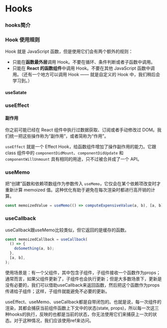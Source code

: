 # Hooks

### hooks简介



### Hook 使用规则

Hook 就是 JavaScript 函数，但是使用它们会有两个额外的规则：

- 只能在**函数最外层**调用 Hook。不要在循环、条件判断或者子函数中调用。
- 只能在 **React 的函数组件**中调用 Hook。不要在其他 JavaScript 函数中调用。（还有一个地方可以调用 Hook —— 就是自定义的 Hook 中，我们稍后会学习到。）



#### useSatate



### useEffect

#### 副作用

你之前可能已经在 React 组件中执行过数据获取、订阅或者手动修改过 DOM。我们统一把这些操作称为“副作用”，或者简称为“作用”。



`useEffect` 就是一个 Effect Hook，给函数组件增加了操作副作用的能力。它跟 class 组件中的 `componentDidMount`、`componentDidUpdate` 和 `componentWillUnmount` 具有相同的用途，只不过被合并成了一个 API。





### useMemo

把“创建”函数和依赖项数组作为参数传入 `useMemo`，它仅会在某个依赖项改变时才重新计算 memoized 值。这种优化有助于避免在每次渲染时都进行高开销的计算。

```js
const memoizedValue = useMemo(() => computeExpensiveValue(a, b), [a, b]);
```



### useCallback

useCallback跟useMemo比较类似，但它返回的是缓存的函数。

```js
const memoizedCallback = useCallback(
  () => {
    doSomething(a, b);
  },
  [a, b],
);
```



使用场景是：有一个父组件，其中包含子组件，子组件接收一个函数作为props；通常而言，如果父组件更新了，子组件也会执行更新；但是大多数场景下，更新是没有必要的，我们可以借助useCallback来返回函数，然后把这个函数作为props传递给子组件；这样，子组件就能避免不必要的更新。



useEffect、useMemo、useCallback都是自带闭包的。也就是说，每一次组件的渲染，其都会捕获当前组件函数上下文中的状态(state, props)，所以每一次这三种hooks的执行，反映的也都是当前的状态，你无法使用它们来捕获上一次的状态。对于这种情况，我们应该使用ref来访问。

